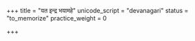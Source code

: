 +++
title = "यत इन्द्र भयामहे"
unicode_script = "devanagari"
status = "to_memorize"
practice_weight = 0

+++
<div class="js_include" url="/vedAH/sAma/paravastu-saama/devaH/indraH/yata_indra/"  newLevelForH1="1" includeTitle="true"> </div>